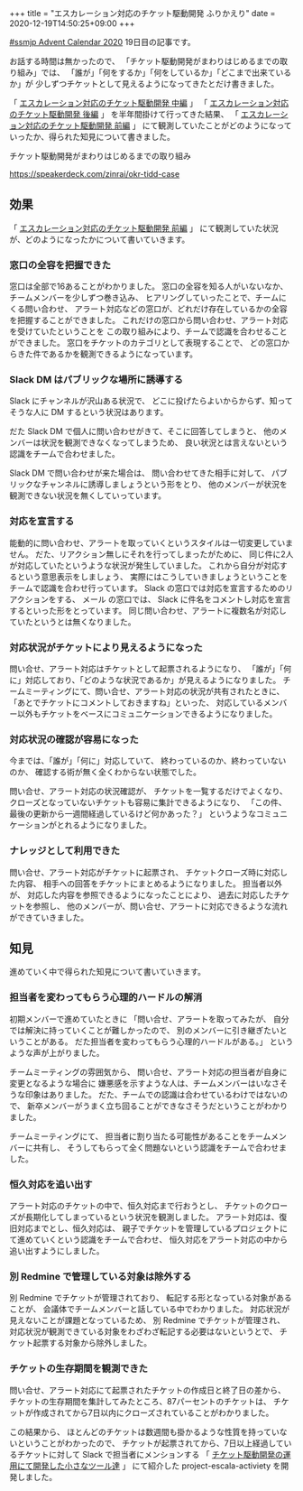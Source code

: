 +++
title = "エスカレーション対応のチケット駆動開発 ふりかえり"
date = 2020-12-19T14:50:25+09:00
+++

[#ssmjp Advent Calendar 2020](https://adventar.org/calendars/5210) 19日目の記事です。

お話する時間は無かったので、
「チケット駆動開発がまわりはじめるまでの取り組み」では、
「誰が」「何をするか」「何をしているか」「どこまで出来ているか」が
少しずつチケットとして見えるようになってきたとだけ書きました。

「 [エスカレーション対応のチケット駆動開発 中編](/okr-tidd-case/escalation-tidd-part2) 」
「 [エスカレーション対応のチケット駆動開発 後編](/okr-tidd-case/escalation-tidd-part3) 」
を半年間掛けて行ってきた結果、
「 [エスカレーション対応のチケット駆動開発 前編](/okr-tidd-case/escalation-tidd-part1) 」
にて観測していたことがどのようになっていったか、得られた知見について書きました。

チケット駆動開発がまわりはじめるまでの取り組み

https://speakerdeck.com/zinrai/okr-tidd-case

## 効果

「 [エスカレーション対応のチケット駆動開発 前編](/okr-tidd-case/escalation-tidd-part1) 」
にて観測していた状況が、どのようになったかについて書いていきます。

### 窓口の全容を把握できた

窓口は全部で16あることがわかりました。
窓口の全容を知る人がいないなか、チームメンバーを少しずつ巻き込み、
ヒアリングしていったことで、チームにくる問い合わせ、
アラート対応などの窓口が、どれだけ存在しているかの全容を把握することができました。
これだけの窓口から問い合わせ、アラート対応を受けていたということを
この取り組みにより、チームで認識を合わせることができました。
窓口をチケットのカテゴリとして表現することで、
どの窓口からきた件であるかを観測できるようになっています。

### Slack DM はパブリックな場所に誘導する

Slack にチャンネルが沢山ある状況で、
どこに投げたらよいからからず、知ってそうな人に DM するという状況はあります。

だた Slack DM で個人に問い合わせがきて、そこに回答してしまうと、
他のメンバーは状況を観測できなくなってしまうため、
良い状況とは言えないという認識をチームで合わせました。

Slack DM で問い合わせが来た場合は、
問い合わせてきた相手に対して、
パブリックなチャンネルに誘導しましょうという形をとり、
他のメンバーが状況を観測できない状況を無くしていっています。

### 対応を宣言する

能動的に問い合わせ、アラートを取っていくというスタイルは一切変更していません。
だた、リアクション無しにそれを行ってしまったがために、
同じ件に2人が対応していたというような状況が発生していました。
これから自分が対応するという意思表示をしましょう、
実際にはこうしていきましょうということをチームで認識を合わせ行っています。
Slack の窓口では対応を宣言するためのリアクションをする、
メール の窓口では、 Slack に件名をコメントし対応を宣言するといった形をとっています。
同じ問い合わせ、アラートに複数名が対応していたというとは無くなりました。

### 対応状況がチケットにより見えるようになった

問い合せ、アラート対応はチケットとして起票されるようになり、
「誰が」「何に」対応しており、「どのような状況であるか」が見えるようになりました。
チームミーティングにて、問い合せ、アラート対応の状況が共有されたときに、
「あとでチケットにコメントしておきますね」といった、
対応しているメンバー以外もチケットをベースにコミュニケーションできるようになりました。

### 対応状況の確認が容易になった

今までは、「誰が」「何に」対応していて、
終わっているのか、終わっていないのか、
確認する術が無く全くわからない状態でした。

問い合せ、アラート対応の状況確認が、
チケットを一覧するだけでよくなり、
クローズとなっていないチケットも容易に集計できるようになり、
「この件、最後の更新から一週間経過しているけど何かあった？」
というようなコミュニケーションがとれるようになりました。

### ナレッジとして利用できた

問い合せ、アラート対応がチケットに起票され、
チケットクローズ時に対応した内容、
相手への回答をチケットにまとめるようになりました。
担当者以外が、
対応した内容を参照できるようになったことにより、
過去に対応したチケットを参照し、
他のメンバーが、問い合せ、アラートに対応できるような流れができていきました。

## 知見

進めていく中で得られた知見について書いていきます。

### 担当者を変わってもらう心理的ハードルの解消

初期メンバーで進めていたときに
「問い合せ、アラートを取ってみたが、
自分では解決に持っていくことが難しかったので、
別のメンバーに引き継ぎたいということがある。
だた担当者を変わってもらう心理的ハードルがある。」
というような声が上がりました。

チームミーティングの雰囲気から、
問い合せ、アラート対応の担当者が自身に変更となるような場合に
嫌悪感を示すような人は、チームメンバーはいなさそうな印象はありました。
だた、チームでの認識は合わせているわけではないので、
新卒メンバーがうまく立ち回ることができなさそうだということがわかりました。

チームミーティングにて、
担当者に割り当たる可能性があることをチームメンバーに共有し、
そうしてもらって全く問題ないという認識をチームで合わせました。

### 恒久対応を追い出す

アラート対応のチケットの中で、恒久対応まで行おうとし、
チケットのクローズが長期化してしまっているという状況を観測しました。
アラート対応は、復旧対応までとし、恒久対応は、
親子でチケットを管理しているプロジェクトにて進めていくという認識をチームで合わせ、
恒久対応をアラート対応の中から追い出すようにしました。

### 別 Redmine で管理している対象は除外する

別 Redmine でチケットが管理されており、
転記する形となっている対象があることが、
会議体でチームメンバーと話している中でわかりました。
対応状況が見えないことが課題となっているため、
別 Redmine でチケットが管理され、
対応状況が観測できている対象をわざわざ転記する必要はないというとで、
チケット起票する対象から除外しました。

### チケットの生存期間を観測できた

問い合せ、アラート対応にて起票されたチケットの作成日と終了日の差から、
チケットの生存期間を集計してみたところ、87パーセントのチケットは、
チケットが作成されてから7日以内にクローズされていることがわかりました。

この結果から、
ほとんどのチケットは数週間も掛かるような性質を持っていないということがわかったので、
チケットが起票されてから、7日以上経過しているチケットに対して Slack で担当者にメンションする
「 [チケット駆動開発の運用にて開発した小さなツール達](/posts/tidd-tools) 」
にて紹介した project-escala-activiety を開発しました。
